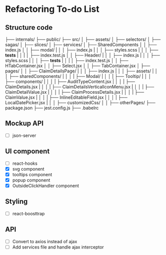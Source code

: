
# Refactoring To-do List
## Structure code
├── internals/
├── public/
├── src/
│   ├── assets/
│   ├── selectors/
│   ├── sagas/
│   ├── slices/
│   ├── services/
│   ├── SharedComponents
│   │   ├── index.js
│   │   ├── modal/
|   │   │   ├── index.js
|   │   │   ├── styles.scss
|   │   │   ├── __tests__
|   │   |   │   ├── index.test.js
│   │   ├── Header/
|   │   │   ├── index.js
|   │   │   ├── styles.scss
|   │   │   ├── __tests__
|   │   |   │   ├── index.test.js
│   │   ├── HTabContainer.jsx
│   │   ├── Select.jsx
│   │   ├── TabContainer.jsx
│   ├── pages/
│   │   ├── ClaimDetailsPage/
|   │   │   ├── index.js
|   │   │   ├── assets/
|   │   │   ├── sharedComponents/
|   │   │   |   ├── Modal/
|   │   │   |   ├── Tooltip/
|   │   │   ├── components/
|   │   │   |   ├── AuditTypeContent.jsx
|   │   │   |   ├── ClaimDetails.jsx
|   │   │   |   ├── ClaimDetailsVerticalIconMenu.jsx
|   │   │   |   ├── ClaimDetailValue.jsx
|   │   │   |   ├── ClaimProcessDetails.jsx
|   │   │   |   ├── ClaimValue.jsx
|   │   │   |   ├── InlineEditableField.jsx
|   │   │   |   ├── LocalDatePicker.jsx
|   │   │   ├── customizedCss/
│   │   ├── otherPages/
├── package.json
├── jest.config.js
├── .babelrc
        
## Mockup API
- [ ] json-server
## UI component
- [ ] react-hooks
- [X] svg component
- [X] tooltips component
- [X] popup component
- [X] OutsideClickHandler component

## Styling
- [ ] react-boosttrap
## API
- [ ] Convert to axios instead of ajax
- [ ] Add services file and handle ajax interceptor